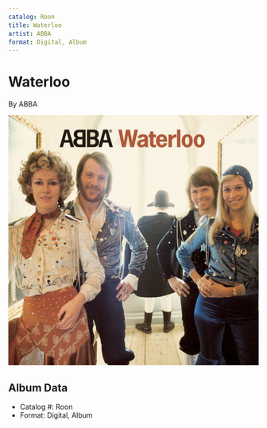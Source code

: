 ```yaml
---
catalog: Roon
title: Waterloo
artist: ABBA
format: Digital, Album
---
```


# Waterloo

By ABBA

![](../../assets/albumcovers/ABBA-Waterloo.png)

## Album Data

- Catalog #: Roon
- Format: Digital, Album

